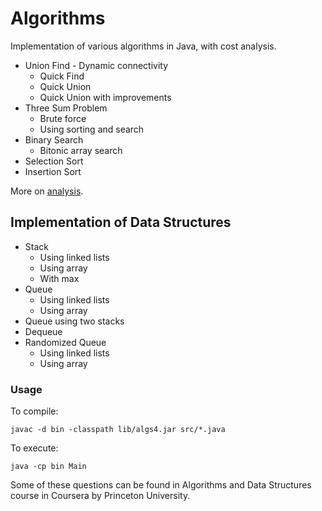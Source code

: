 # Algorithms

Implementation of various algorithms in Java, with cost analysis.

* Union Find - Dynamic connectivity
    - Quick Find
    - Quick Union
    - Quick Union with improvements
* Three Sum Problem
    - Brute force
    - Using sorting and search
* Binary Search
    - Bitonic array search
* Selection Sort
* Insertion Sort

More on [analysis](https://raw.githubusercontent.com/apoorvam/algorithms/master/analysis/README.md).

## Implementation of Data Structures

* Stack
    - Using linked lists
    - Using array
    - With max
* Queue
    - Using linked lists
    - Using array
* Queue using two stacks
* Dequeue
* Randomized Queue
    - Using linked lists
    - Using array

### Usage

To compile: 

```
javac -d bin -classpath lib/algs4.jar src/*.java
```

To execute: 

```
java -cp bin Main
```

Some of these questions can be found in Algorithms and Data Structures course in Coursera by Princeton University.